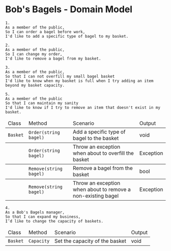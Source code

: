﻿# Bob's Bagels - Domain Model
```
1.
As a member of the public,
So I can order a bagel before work,
I'd like to add a specific type of bagel to my basket.

2.
As a member of the public,
So I can change my order,
I'd like to remove a bagel from my basket.

3.
As a member of the public,
So that I can not overfill my small bagel basket
I'd like to know when my basket is full when I try adding an item beyond my basket capacity.

5.
As a member of the public
So that I can maintain my sanity
I'd like to know if I try to remove an item that doesn't exist in my basket.
```
<table>
	<thead>
		<td>Class</td>
		<td>Method</td>
		<td>Scenario</td>
		<td>Output</td>
	</thead>
	<tbody>
		<td><code>Basket</code></td>
		<td><code>Order(string bagel)</code></td>
		<td>Add a specific type of bagel to the basket</td>
		<td>void</td>
	</tbody>
	<tbody>
		<td></td>
		<td><code>Order(string bagel)</code></td>
		<td>Throw an exception when about to overfill the basket</td>
		<td>Exception</td>
	</tbody>
	<tbody>
		<td></td>
		<td><code>Remove(string bagel)</code></td>
		<td>Remove a bagel from the basket</td>
		<td>bool</td>
	</tbody>
	<tbody>
		<td></td>
		<td><code>Remove(string bagel)</code></td>
		<td>Throw an exception when about to remove a non-existing bagel</td>
		<td>Exception</td>
	</tbody>
</table>


```
4.
As a Bob's Bagels manager,
So that I can expand my business,
I’d like to change the capacity of baskets.
```
<table>
	<thead>
		<td>Class</td>
		<td>Method</td>
		<td>Scenario</td>
		<td>Output</td>
	</thead>
	<tbody>
		<td><code>Basket</code></td>
		<td><code>Capacity</code></td>
		<td>Set the capacity of the basket</td>
		<td>void</td>
	</tbody>
</table>
